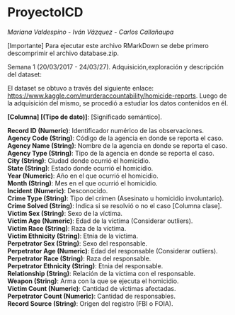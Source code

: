# ProyectoICD
  
<i>Mariana Valdespino - Iván Vázquez - Carlos Callañaupa</i>

[Importante] Para ejecutar este archivo RMarkDown se debe primero descomprimir el archivo database.zip.

Semana 1 (20/03/2017 - 24/03/27). Adquisición,exploración y descripción del dataset: 

El dataset se obtuvo a través del siguiente enlace: https://www.kaggle.com/murderaccountability/homicide-reports. Luego de la adquisición del mismo, se procedió a estudiar los datos contenidos en él.

<b>[Columna] [(Tipo de dato)]</b>: [Significado semántico].

<b>Record ID (Numeric)</b>: Identificador numérico de las observaciones.<br>
<b>Agency Code (String)</b>: Código de la agencia en donde se reporta el caso.<br>
<b>Agency Name (String)</b>: Nombre de la agencia en donde se reporta el caso.<br>
<b>Agency Type (String)</b>: Tipo de la agencia en donde se reporta el caso.<br>
<b>City (String)</b>: Ciudad donde ocurrió el homicidio.<br>
<b>State (String)</b>: Estado donde ocurrió el homicidio.<br>
<b>Year (Numeric)</b>: Año en el que ocurrió el homicidio.<br>
<b>Month (String)</b>: Mes en el que ocurrió el homicidio.<br>
<b>Incident (Numeric)</b>: Desconocido.<br>
<b>Crime Type (String)</b>: Tipo del crimen (Asesinato u homicidio involuntario).<br>
<b>Crime Solved (String)</b>: Indica si se resolvió o no el caso [Columna clase].<br>
<b>Victim Sex (String)</b>: Sexo de la víctima.<br>
<b>Victim Age (Numeric)</b>: Edad de la víctima (Considerar outliers).<br>
<b>Victim Race (String)</b>: Raza de la víctima.<br>
<b>Victim Ethnicity (String)</b>: Etnia de la víctima.<br>
<b>Perpetrator Sex (String)</b>: Sexo del responsable.<br>
<b>Perpetrator Age (Numeric)</b>: Edad del responsable (Considerar outliers).<br>
<b>Perpetrator Race (String)</b>: Raza del responsable.<br>
<b>Perpetrator Ethnicity (String)</b>: Etnia del responsable.<br>
<b>Relationship (String)</b>: Relación de la víctima con el responsable.<br>
<b>Weapon (String)</b>: Arma con la que se ejecuta el homicidio.<br>
<b>Victim Count (Numeric)</b>: Cantidad de víctimas afectadas.<br>
<b>Perpetrator Count (Numeric)</b>: Cantidad de responsables. <br>
<b>Record Source (String)</b>: Origen del registro (FBI o FOIA).<br>
